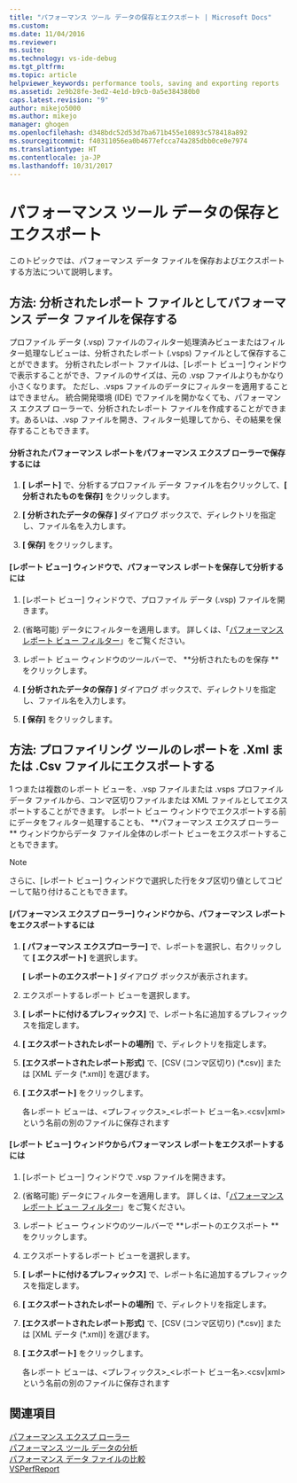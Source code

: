 ```yaml
---
title: "パフォーマンス ツール データの保存とエクスポート | Microsoft Docs"
ms.custom: 
ms.date: 11/04/2016
ms.reviewer: 
ms.suite: 
ms.technology: vs-ide-debug
ms.tgt_pltfrm: 
ms.topic: article
helpviewer_keywords: performance tools, saving and exporting reports
ms.assetid: 2e9b28fe-3ed2-4e1d-b9cb-0a5e384380b0
caps.latest.revision: "9"
author: mikejo5000
ms.author: mikejo
manager: ghogen
ms.openlocfilehash: d348bdc52d53d7ba671b455e10893c578418a892
ms.sourcegitcommit: f40311056ea0b4677efcca74a285dbb0ce0e7974
ms.translationtype: HT
ms.contentlocale: ja-JP
ms.lasthandoff: 10/31/2017
---
```

# <a name="saving-and-exporting-performance-tools-data"></a>パフォーマンス ツール データの保存とエクスポート
このトピックでは、パフォーマンス データ ファイルを保存およびエクスポートする方法について説明します。  
  
##  <a name="BKMK_Save_Profiler_Data_Files_As_Analyzed_Report_Files"></a> 方法: 分析されたレポート ファイルとしてパフォーマンス データ ファイルを保存する  
 プロファイル データ (.vsp) ファイルのフィルター処理済みビューまたはフィルター処理なしビューは、分析されたレポート (.vsps) ファイルとして保存することができます。 分析されたレポート ファイルは、[レポート ビュー] ウィンドウで表示することができ、ファイルのサイズは、元の .vsp ファイルよりもかなり小さくなります。 ただし、.vsps ファイルのデータにフィルターを適用することはできません。 統合開発環境 (IDE) でファイルを開かなくても、パフォーマンス エクスプ ローラーで、分析されたレポート ファイルを作成することができます。あるいは、.vsp ファイルを開き、フィルター処理してから、その結果を保存することもできます。  
  
#### <a name="to-save-an-analyzed-performance-report-from-the-performance-explorer"></a>分析されたパフォーマンス レポートをパフォーマンス エクスプ ローラーで保存するには  
  
1.  **[ レポート]** で、分析するプロファイル データ ファイルを右クリックして、**[ 分析されたものを保存]** をクリックします。  
  
2.  **[ 分析されたデータの保存 ]** ダイアログ ボックスで、ディレクトリを指定し、ファイル名を入力します。  
  
3.  **[ 保存]** をクリックします。  
  
#### <a name="to-save-an-analyzed-performance-report-from-the-report-view-window"></a>[レポート ビュー] ウィンドウで、パフォーマンス レポートを保存して分析するには  
  
1.  [レポート ビュー] ウィンドウで、プロファイル データ (.vsp) ファイルを開きます。  
  
2.  (省略可能) データにフィルターを適用します。 詳しくは、「[パフォーマンス レポート ビュー フィルター](../profiling/performance-report-view-filter.md)」をご覧ください。  
  
3.  レポート ビュー ウィンドウのツールバーで、 **分析されたものを保存 ** をクリックします。  
  
4.  **[ 分析されたデータの保存 ]** ダイアログ ボックスで、ディレクトリを指定し、ファイル名を入力します。  
  
5.  **[ 保存]** をクリックします。  
  
## <a name="how-to-export-profiling-tools-reports-to-an-xml-or-csv-file"></a>方法: プロファイリング ツールのレポートを .Xml または .Csv ファイルにエクスポートする  
 1 つまたは複数のレポート ビューを、.vsp ファイルまたは .vsps プロファイル データ ファイルから、コンマ区切りファイルまたは XML ファイルとしてエクスポートすることができます。 レポート ビュー ウィンドウでエクスポートする前にデータをフィルター処理することも、 **パフォーマンス エクスプ ローラー ** ウィンドウからデータ ファイル全体のレポート ビューをエクスポートすることもできます。  
  
> [!NOTE]
>  さらに、[レポート ビュー] ウィンドウで選択した行をタブ区切り値としてコピーして貼り付けることもできます。  
  
#### <a name="to-export-performance-reports-from-the-performance-explorer-window"></a>[パフォーマンス エクスプ ローラー] ウィンドウから、パフォーマンス レポートをエクスポートするには  
  
1.  **[ パフォーマンス エクスプローラー]** で、レポートを選択し、右クリックして **[ エクスポート]** を選択します。  
  
     **[ レポートのエクスポート ]** ダイアログ ボックスが表示されます。  
  
2.  エクスポートするレポート ビューを選択します。  
  
3.  **[ レポートに付けるプレフィックス]** で、レポート名に追加するプレフィックスを指定します。  
  
4.  **[ エクスポートされたレポートの場所]** で、ディレクトリを指定します。  
  
5.  **[エクスポートされたレポート形式]** で、[CSV (コンマ区切り) (\*.csv\)] または [XML データ (\*.xml\)] を選びます。  
  
6.  **[ エクスポート]** をクリックします。  
  
     各レポート ビューは、\<プレフィックス>_\<レポート ビュー名>.\<csv&#124;xml> という名前の別のファイルに保存されます  
  
#### <a name="to-export-performance-reports-from-the-report-view-window"></a>[レポート ビュー] ウィンドウからパフォーマンス レポートをエクスポートするには  
  
1.  [レポート ビュー] ウィンドウで .vsp ファイルを開きます。  
  
2.  (省略可能) データにフィルターを適用します。 詳しくは、「[パフォーマンス レポート ビュー フィルター](../profiling/performance-report-view-filter.md)」をご覧ください。  
  
3.  レポート ビュー ウィンドウのツールバーで  **レポートのエクスポート ** をクリックします。  
  
4.  エクスポートするレポート ビューを選択します。  
  
5.  **[ レポートに付けるプレフィックス]** で、レポート名に追加するプレフィックスを指定します。  
  
6.  **[ エクスポートされたレポートの場所]** で、ディレクトリを指定します。  
  
7.  **[エクスポートされたレポート形式]** で、[CSV (コンマ区切り) (\*.csv)] または [XML データ (\*.xml)] を選びます。  
  
8.  **[ エクスポート]** をクリックします。  
  
     各レポート ビューは、\<プレフィックス>_\<レポート ビュー名>.\<csv&#124;xml> という名前の別のファイルに保存されます  
  
## <a name="see-also"></a>関連項目  
 [パフォーマンス エクスプ ローラー](../profiling/performance-explorer.md)   
 [パフォーマンス ツール データの分析](../profiling/analyzing-performance-tools-data.md)   
 [パフォーマンス データ ファイルの比較](../profiling/comparing-performance-data-files.md)   
 [VSPerfReport](../profiling/vsperfreport.md)
